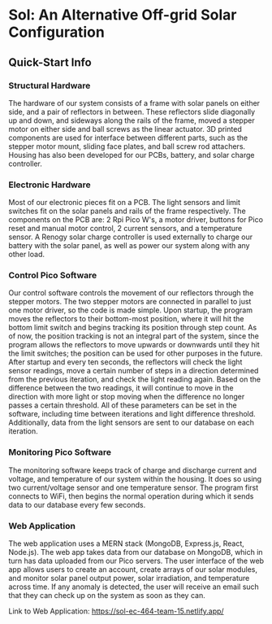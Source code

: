 # Sol: An Alternative Off-grid Solar Configuration

## Quick-Start Info

### Structural Hardware

The hardware of our system consists of a frame with solar panels on either side, and a pair of reflectors in between. These reflectors slide diagonally up and down, and sideways along the rails of the frame, moved a stepper motor on either side and ball screws as the linear actuator. 3D printed components are used for interface between different parts, such as the stepper motor mount, sliding face plates, and ball screw rod attachers. Housing has also been developed for our PCBs, battery, and solar charge controller.

### Electronic Hardware

Most of our electronic pieces fit on a PCB. The light sensors and limit switches fit on the solar panels and rails of the frame respectively. The components on the PCB are: 2 Rpi Pico W's, a motor driver, buttons for Pico reset and manual motor control, 2 current sensors, and a temperature sensor. A Renogy solar charge controller is used externally to charge our battery with the solar panel, as well as power our system along with any other load.

### Control Pico Software

Our control software controls the movement of our reflectors through the stepper motors. The two stepper motors are connected in parallel to just one motor driver, so the code is made simple. Upon startup, the program moves the reflectors to their bottom-most position, where it will hit the bottom limit switch and begins tracking its position through step count. As of now, the position tracking is not an integral part of the system, since the program allows the reflectors to move upwards or downwards until they hit the limit switches; the position can be used for other purposes in the future. After startup and every ten seconds, the reflectors will check the light sensor readings, move a certain number of steps in a direction determined from the previous iteration, and check the light reading again. Based on the difference between the two readings, it will continue to move in the direction with more light or stop moving when the difference no longer passes a certain threshold. All of these parameters can be set in the software, including time between iterations and light difference threshold. Additionally, data from the light sensors are sent to our database on each iteration.

### Monitoring Pico Software

The monitoring software keeps track of charge and discharge current and voltage, and temperature of our system within the housing. It does so using two current/voltage sensor and one temperature sensor. The program first connects to WiFi, then begins the normal operation during which it sends data to our database every few seconds.

### Web Application

The web application uses a MERN stack (MongoDB, Express.js, React, Node.js). The web app takes data from our database on MongoDB, which in turn has data uploaded from our Pico servers. The user interface of the web app allows users to create an account, create arrays of our solar modules, and monitor solar panel output power, solar irradiation, and temperature across time. If any anomaly is detected, the user will receive an email such that they can check up on the system as soon as they can.

Link to Web Application: https://sol-ec-464-team-15.netlify.app/
